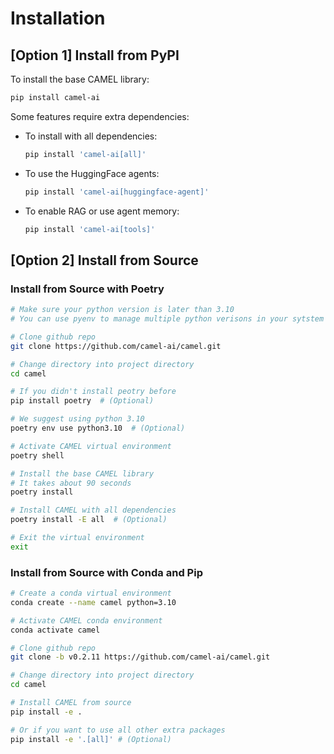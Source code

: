 # Installation

## [Option 1] Install from PyPI
To install the base CAMEL library:
```bash
pip install camel-ai
```
Some features require extra dependencies:
- To install with all dependencies:
    ```bash
    pip install 'camel-ai[all]'
    ```
- To use the HuggingFace agents:
    ```bash
    pip install 'camel-ai[huggingface-agent]'
    ```
- To enable RAG or use agent memory:
    ```bash
    pip install 'camel-ai[tools]'
    ```

## [Option 2] Install from Source
### Install from Source with Poetry
```bash
# Make sure your python version is later than 3.10
# You can use pyenv to manage multiple python verisons in your sytstem

# Clone github repo
git clone https://github.com/camel-ai/camel.git

# Change directory into project directory
cd camel

# If you didn't install peotry before
pip install poetry  # (Optional)

# We suggest using python 3.10
poetry env use python3.10  # (Optional)

# Activate CAMEL virtual environment
poetry shell

# Install the base CAMEL library
# It takes about 90 seconds
poetry install

# Install CAMEL with all dependencies
poetry install -E all  # (Optional)

# Exit the virtual environment
exit
```

### Install from Source with Conda and Pip
```bash
# Create a conda virtual environment
conda create --name camel python=3.10

# Activate CAMEL conda environment
conda activate camel

# Clone github repo
git clone -b v0.2.11 https://github.com/camel-ai/camel.git

# Change directory into project directory
cd camel

# Install CAMEL from source
pip install -e .

# Or if you want to use all other extra packages
pip install -e '.[all]' # (Optional)
```
